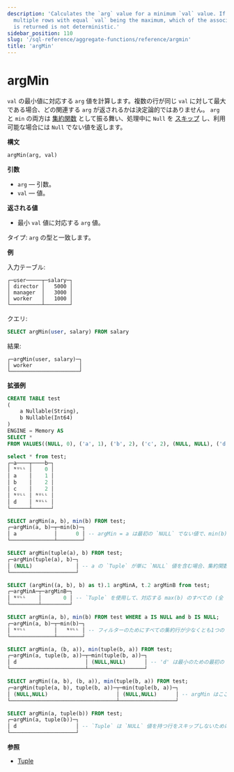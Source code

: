 ```yaml
---
description: 'Calculates the `arg` value for a minimum `val` value. If there are
  multiple rows with equal `val` being the maximum, which of the associated `arg`
  is returned is not deterministic.'
sidebar_position: 110
slug: '/sql-reference/aggregate-functions/reference/argmin'
title: 'argMin'
---
```





# argMin

`val` の最小値に対応する `arg` 値を計算します。複数の行が同じ `val` に対して最大である場合、どの関連する `arg` が返されるかは決定論的ではありません。
`arg` と `min` の両方は [集約関数](/sql-reference/aggregate-functions/index.md) として振る舞い、処理中に `Null` を [スキップ](/sql-reference/aggregate-functions/index.md#null-processing) し、利用可能な場合には `Null` でない値を返します。

**構文**

```sql
argMin(arg, val)
```

**引数**

- `arg` — 引数。
- `val` — 値。

**返される値**

- 最小 `val` 値に対応する `arg` 値。

タイプ: `arg` の型と一致します。

**例**

入力テーブル:

```text
┌─user─────┬─salary─┐
│ director │   5000 │
│ manager  │   3000 │
│ worker   │   1000 │
└──────────┴────────┘
```

クエリ:

```sql
SELECT argMin(user, salary) FROM salary
```

結果:

```text
┌─argMin(user, salary)─┐
│ worker               │
└──────────────────────┘
```

**拡張例**

```sql
CREATE TABLE test
(
    a Nullable(String),
    b Nullable(Int64)
)
ENGINE = Memory AS
SELECT *
FROM VALUES((NULL, 0), ('a', 1), ('b', 2), ('c', 2), (NULL, NULL), ('d', NULL));

select * from test;
┌─a────┬────b─┐
│ ᴺᵁᴸᴸ │    0 │
│ a    │    1 │
│ b    │    2 │
│ c    │    2 │
│ ᴺᵁᴸᴸ │ ᴺᵁᴸᴸ │
│ d    │ ᴺᵁᴸᴸ │
└──────┴──────┘

SELECT argMin(a, b), min(b) FROM test;
┌─argMin(a, b)─┬─min(b)─┐
│ a            │      0 │ -- argMin = a は最初の `NULL` でない値で、min(b) は別の行からの値です！
└──────────────┴────────┘

SELECT argMin(tuple(a), b) FROM test;
┌─argMin(tuple(a), b)─┐
│ (NULL)              │ -- a の `Tuple` が単に `NULL` 値を含む場合、集約関数はその行をスキップしません
└─────────────────────┘

SELECT (argMin((a, b), b) as t).1 argMinA, t.2 argMinB from test;
┌─argMinA─┬─argMinB─┐
│ ᴺᵁᴸᴸ    │       0 │ -- `Tuple` を使用して、対応する max(b) のすべての (全 - tuple(*)) カラムを取得できます
└─────────┴─────────┘

SELECT argMin(a, b), min(b) FROM test WHERE a IS NULL and b IS NULL;
┌─argMin(a, b)─┬─min(b)─┐
│ ᴺᵁᴸᴸ         │   ᴺᵁᴸᴸ │ -- フィルターのためにすべての集約行が少なくとも1つの `NULL` 値を含むため、すべての行がスキップされ、したがって結果は `NULL` になります
└──────────────┴────────┘

SELECT argMin(a, (b, a)), min(tuple(b, a)) FROM test;
┌─argMin(a, tuple(b, a))─┬─min(tuple(b, a))─┐
│ d                      │ (NULL,NULL)      │ -- 'd' は最小のための最初の `NULL` でない値です
└────────────────────────┴──────────────────┘

SELECT argMin((a, b), (b, a)), min(tuple(b, a)) FROM test;
┌─argMin(tuple(a, b), tuple(b, a))─┬─min(tuple(b, a))─┐
│ (NULL,NULL)                      │ (NULL,NULL)      │ -- argMin はここで (NULL,NULL) を返します、なぜなら `Tuple` が `NULL` をスキップしないためです、また、この場合 min(tuple(b, a)) はこのデータセットの最小値です
└──────────────────────────────────┴──────────────────┘

SELECT argMin(a, tuple(b)) FROM test;
┌─argMin(a, tuple(b))─┐
│ d                   │ -- `Tuple` は `NULL` 値を持つ行をスキップしないために `min` で使用できます
└─────────────────────┘
```

**参照**

- [Tuple](/sql-reference/data-types/tuple.md)
